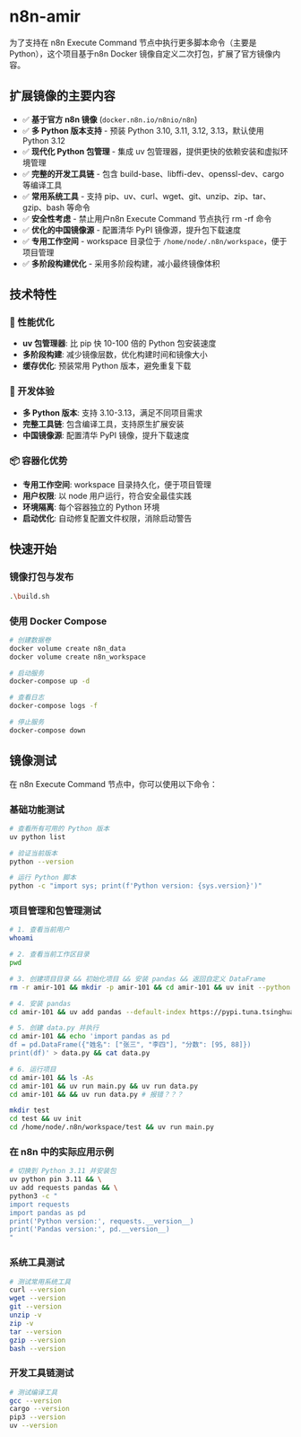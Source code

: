 # n8n-amir

为了支持在 n8n Execute Command 节点中执行更多脚本命令（主要是Python），这个项目基于n8n Docker 镜像自定义二次打包，扩展了官方镜像内容。

## 扩展镜像的主要内容

- ✅ **基于官方 n8n 镜像** (`docker.n8n.io/n8nio/n8n`)
- ✅ **多 Python 版本支持** - 预装 Python 3.10, 3.11, 3.12, 3.13，默认使用 Python 3.12
- ✅ **现代化 Python 包管理** - 集成 uv 包管理器，提供更快的依赖安装和虚拟环境管理
- ✅ **完整的开发工具链** - 包含 build-base、libffi-dev、openssl-dev、cargo 等编译工具
- ✅ **常用系统工具** - 支持 pip、uv、curl、wget、git、unzip、zip、tar、gzip、bash 等命令
- ✅ **安全性考虑** - 禁止用户n8n Execute Command 节点执行 rm -rf 命令
- ✅ **优化的中国镜像源** - 配置清华 PyPI 镜像源，提升包下载速度
- ✅ **专用工作空间** - workspace 目录位于 `/home/node/.n8n/workspace`，便于项目管理
- ✅ **多阶段构建优化** - 采用多阶段构建，减小最终镜像体积

## 技术特性

### 🚀 性能优化
- **uv 包管理器**: 比 pip 快 10-100 倍的 Python 包安装速度
- **多阶段构建**: 减少镜像层数，优化构建时间和镜像大小
- **缓存优化**: 预装常用 Python 版本，避免重复下载

### 🔧 开发体验
- **多 Python 版本**: 支持 3.10-3.13，满足不同项目需求
- **完整工具链**: 包含编译工具，支持原生扩展安装
- **中国镜像源**: 配置清华 PyPI 镜像，提升下载速度

### 📦 容器化优势
- **专用工作空间**: workspace 目录持久化，便于项目管理
- **用户权限**: 以 node 用户运行，符合安全最佳实践
- **环境隔离**: 每个容器独立的 Python 环境
- **启动优化**: 自动修复配置文件权限，消除启动警告

## 快速开始

### 镜像打包与发布

```bash
.\build.sh
```

### 使用 Docker Compose

```bash
# 创建数据卷
docker volume create n8n_data
docker volume create n8n_workspace

# 启动服务
docker-compose up -d

# 查看日志
docker-compose logs -f

# 停止服务
docker-compose down
```

## 镜像测试

在 n8n Execute Command 节点中，你可以使用以下命令：

### 基础功能测试

```bash
# 查看所有可用的 Python 版本
uv python list

# 验证当前版本
python --version

# 运行 Python 脚本
python -c "import sys; print(f'Python version: {sys.version}')"
```

### 项目管理和包管理测试

```bash
# 1. 查看当前用户
whoami

# 2. 查看当前工作区目录
pwd

# 3. 创建项目目录 && 初始化项目 && 安装 pandas && 返回自定义 DataFrame
rm -r amir-101 && mkdir -p amir-101 && cd amir-101 && uv init --python 3.12 . 

# 4. 安装 pandas
cd amir-101 && uv add pandas --default-index https://pypi.tuna.tsinghua.edu.cn/simple/ && cat pyproject.toml

# 5. 创建 data.py 并执行
cd amir-101 && echo 'import pandas as pd
df = pd.DataFrame({"姓名": ["张三", "李四"], "分数": [95, 88]})
print(df)' > data.py && cat data.py

# 6. 运行项目
cd amir-101 && ls -As
cd amir-101 && uv run main.py && uv run data.py
cd amir-101 && && uv run data.py # 报错？？？
```

```bash
mkdir test
cd test && uv init
cd /home/node/.n8n/workspace/test && uv run main.py
```
### 在 n8n 中的实际应用示例

```bash
# 切换到 Python 3.11 并安装包
uv python pin 3.11 && \
uv add requests pandas && \
python3 -c "
import requests
import pandas as pd
print('Python version:', requests.__version__)
print('Pandas version:', pd.__version__)
"
```

### 系统工具测试

```bash
# 测试常用系统工具
curl --version
wget --version
git --version
unzip -v
zip -v
tar --version
gzip --version
bash --version
```

### 开发工具链测试

```bash
# 测试编译工具
gcc --version
cargo --version
pip3 --version
uv --version
```



